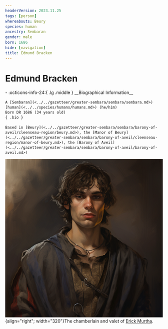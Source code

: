 ```yaml
---
headerVersion: 2023.11.25
tags: [person]
whereabouts: Beury
species: human
ancestry: Sembaran
gender: male
born: 1686
hide: [navigation]
title: Edmund Bracken
---
```

# Edmund Bracken
<div class="grid cards ext-narrow-margin ext-one-column" markdown>
- :octicons-info-24:{ .lg .middle } __Biographical Information__

    A [Sembaran](<../../gazetteer/greater-sembara/sembara/sembara.md>) [human](<../../species/humans/humans.md>) (he/him)  
    Born DR 1686 (34 years old)  
    { .bio }

    Based in [Beury](<../../gazetteer/greater-sembara/sembara/barony-of-aveil/cleenseau-region/beury.md>), the [Manor of Beury](<../../gazetteer/greater-sembara/sembara/barony-of-aveil/cleenseau-region/manor-of-beury.md>), the [Barony of Aveil](<../../gazetteer/greater-sembara/sembara/barony-of-aveil/barony-of-aveil.md>)
</div>


![Edmund Bracken](../../assets/edmund-bracken.png){align="right"; width="320"}The chamberlain and valet of [Erick Murtha](<./erick-murtha.md>).